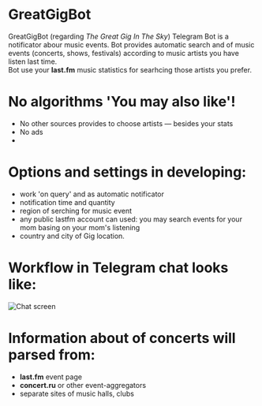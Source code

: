 # GreatGigBot
GreatGigBot (regarding *The Great Gig In The Sky*) Telegram Bot is a notificator abour music events.
Bot provides automatic search and of music events (concerts, shows, festivals) according to music artists you have listen last time.  
Bot use your __last.fm__ music statistics for searhcing those artists you prefer. 

# No algorithms 'You may also like'!
- No other sources provides to choose artists — besides your stats
- No ads
- 
# Options and settings in developing:
- work 'on query' and as automatic notificator
- notification time and quantity
- region of serching for music event
- any public lastfm account can used: you may search events for your mom basing on your mom's listening
- country and city of Gig location.

# Workflow in Telegram chat looks like:
![Chat screen](https://user-images.githubusercontent.com/90848485/162983826-f4466f99-4f3f-43fe-87f2-cbf0ae240324.png)

# Information about of concerts will parsed from:
- __last.fm__ event page
- __concert.ru__ or other event-aggregators
- separate sites of music halls, clubs
